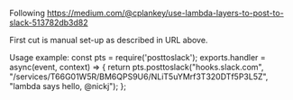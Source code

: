 Following https://medium.com/@cplankey/use-lambda-layers-to-post-to-slack-513782db3d82

First cut is manual set-up as described in URL above.

Usage example:
const pts = require('posttoslack');
exports.handler = async(event, context) => {
    return pts.posttoslack("hooks.slack.com", "/services/T66G01W5R/BM6QPS9U6/NLiT5uYMrf3T320DTf5P3L5Z", "lambda says hello, @nickj");
};
